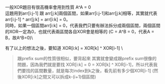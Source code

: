 一般XOR題目有很高機率會用到性質 A^A = 0\
這題用到arr[i:j-1] 跟 arr[j:k]兩個區間，如果arr[i:j-1]和arr[j:k]相等，其實就代表arr[i:j-1] ^ arr[j:k] = arr[i:k] = 0。\
同時，如果一個區間arr[i:k] = 0，代表我們只要有辦法拆分成兩個區間，兩個區間的XOR一定為0，也就代表兩區間各自XOR會是相等的 (C = A^B = 0，代表A = B，故A^B=0)\

有了以上的想法之後，要知道 XOR[i:k] = XOR[k] ^ XOR[i-1] \
>跟prefix sum的性質很相似，要背起來
其實就會變成跟prefix sum很像的問題，因為我們就是要找 XOR[i:k] = 0 = XOR[k] ^ XOR[i-1]，所以代表我們要找的區間數量，就是每次index到k之後，看先前有多少個XOR[i-1] (然後XOR[i:k]之間又可以拆成k-(i+1)個區間)